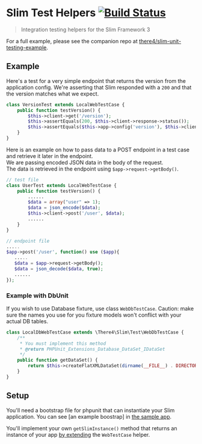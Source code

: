 # Slim Test Helpers [![Build Status](https://travis-ci.org/there4/slim-test-helpers.svg?branch=master)](https://travis-ci.org/there4/slim-test-helpers)
> Integration testing helpers for the Slim Framework 3

For a full example, please see the companion repo at [there4/slim-unit-testing-example][example].

## Example

Here's a test for a very simple endpoint that returns the version from the
application config. We're asserting that Slim responded with a `200` and that
the version matches what we expect.

```php
class VersionTest extends LocalWebTestCase {
    public function testVersion() {
        $this->client->get('/version');
        $this->assertEquals(200, $this->client->response->status());
        $this->assertEquals($this->app->config('version'), $this->client->response->body());
    }
}
```

Here is an example on how to pass data to a POST endpoint in a test case and retrieve it later in the endpoint.   
We are passing encoded JSON data in the body of the request.   
The data is retrieved in the endpoint using ```$app->request->getBody()```.

```php
// test file
class UserTest extends LocalWebTestCase {
    public function testVersion() {
        ......
        $data = array("user" => 1);
        $data = json_encode($data);
        $this->client->post('/user', $data);
        ......
    }
}

// endpoint file
.....
$app->post('/user', function() use ($app){
   .....
   $data = $app->request->getBody();
   $data = json_decode($data, true);
   ......
});
```

### Example with DbUnit

If you wish to use Database fixture, use class `WebDbTestCase`. Caution: make sure the names you use for you fixture models won't conflict with your actual DB tables.

```php
class LocalDbWebTestCase extends \There4\Slim\Test\WebDbTestCase {
	/**
	 * You must implement this method
	 * @return PHPUnit_Extensions_Database_DataSet_IDataSet
	 */
	public function getDataSet() {
		return $this->createFlatXMLDataSet(dirname(__FILE__) . DIRECTORY_SEPARATOR . 'fixture.xml');
	}
}
```

## Setup

You'll need a bootstrap file for phpunit that can instantiate your Slim
application. You can see [an example boostrap] in [the sample app][example].

You'll implement your own `getSlimInstance()` method that returns an instance of
your app [by extending][webtestcase] the `WebTestCase` helper.

[example]: https://github.com/there4/slim-unit-testing-example
[bootstrap]: https://github.com/there4/slim-unit-testing-example/blob/master/tests/bootstrap.php
[webtestcase]: https://github.com/there4/slim-test-helpers/blob/master/src/There4/Slim/Test/WebTestCase.php

